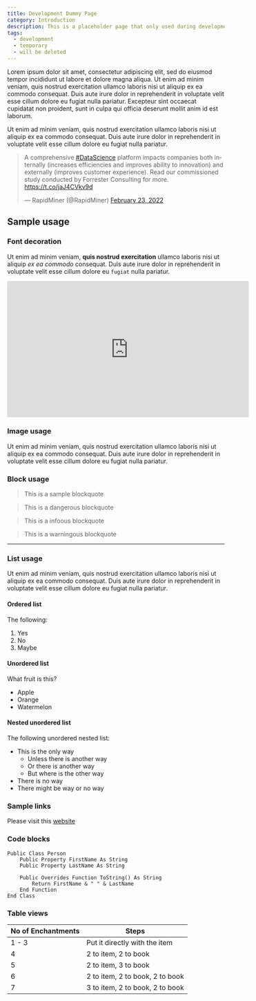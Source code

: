 ```yaml
---
title: Development Dummy Page
category: Introduction
description: This is a placeholder page that only used during development to test out and experiment things quickly. It will be removed when the project is completed.
tags:
  - development
  - temporary
  - will be deleted
---
```


Lorem ipsum dolor sit amet, consectetur adipiscing elit, sed do eiusmod tempor incididunt ut labore et dolore magna aliqua. Ut enim ad minim veniam, quis nostrud exercitation ullamco laboris nisi ut aliquip ex ea commodo consequat. Duis aute irure dolor in reprehenderit in voluptate velit esse cillum dolore eu fugiat nulla pariatur. Excepteur sint occaecat cupidatat non proident, sunt in culpa qui officia deserunt mollit anim id est laborum.

Ut enim ad minim veniam, quis nostrud exercitation ullamco laboris nisi ut aliquip ex ea commodo consequat. Duis aute irure dolor in reprehenderit in voluptate velit esse cillum dolore eu fugiat nulla pariatur.

<blockquote class="twitter-tweet tw-align-center"><p lang="en" dir="ltr">A comprehensive <a href="https://twitter.com/hashtag/DataScience?src=hash&amp;ref_src=twsrc%5Etfw">#DataScience</a> platform impacts companies both internally (increases efficiencies and improves ability to innovation) and externally (improves customer experience). Read our commissioned study conducted by Forrester Consulting for more. <a href="https://t.co/jaJ4CVkv9d">https://t.co/jaJ4CVkv9d</a></p>&mdash; RapidMiner (@RapidMiner) <a href="https://twitter.com/RapidMiner/status/1496598998748172305?ref_src=twsrc%5Etfw">February 23, 2022</a></blockquote> <script async src="https://platform.twitter.com/widgets.js" charset="utf-8"></script>

## Sample usage

### Font decoration

Ut enim ad minim veniam, **quis nostrud exercitation** ullamco laboris nisi ut aliquip _ex ea commodo_ consequat. Duis aute irure dolor in reprehenderit in voluptate velit esse cillum dolore eu `fugiat` nulla pariatur.

<iframe width="560" height="315" class="mx-auto mb-4" src="https://www.youtube.com/embed/buqmWOVEk1w" title="YouTube video player" frameborder="0" allow="accelerometer; autoplay; clipboard-write; encrypted-media; gyroscope; picture-in-picture" allowfullscreen></iframe>

### Image usage

<v-img folder="test" image="NFT.png"></v-img>

Ut enim ad minim veniam, quis nostrud exercitation ullamco laboris nisi ut aliquip ex ea commodo consequat. Duis aute irure dolor in reprehenderit in voluptate velit esse cillum dolore eu fugiat nulla pariatur.

### Block usage

> This is a sample blockquote

<blockquote class="danger">This is a dangerous blockquote</blockquote>
<blockquote class="info">This is a infoous blockquote</blockquote>
<blockquote class="warning">This is a warningous blockquote</blockquote>

---

### List usage

Ut enim ad minim veniam, quis nostrud exercitation ullamco laboris nisi ut aliquip ex ea commodo consequat. Duis aute irure dolor in reprehenderit in voluptate velit esse cillum dolore eu fugiat nulla pariatur.

#### Ordered list

The following:

1. Yes
2. No
3. Maybe

#### Unordered list

What fruit is this?

- Apple
- Orange
- Watermelon

#### Nested unordered list

The following unordered nested list:

- This is the only way
  - Unless there is another way
  - Or there is another way
  - But where is the other way
- There is no way
- There might be way or no way

### Sample links

Please visit this [website](https://www.google.com)

### Code blocks

```vb[Main.vb]
Public Class Person
    Public Property FirstName As String
    Public Property LastName As String

    Public Overrides Function ToString() As String
        Return FirstName & " " & LastName
    End Function
End Class
```

### Table views

<div class="table-wrapper">

| No of Enchantments | Steps                           |
| ------------------ | ------------------------------- |
| 1 - 3              | Put it directly with the item   |
| 4                  | 2 to item, 2 to book            |
| 5                  | 2 to item, 3 to book            |
| 6                  | 2 to item, 2 to book, 2 to book |
| 7                  | 3 to item, 2 to book, 2 to book |

</div>
